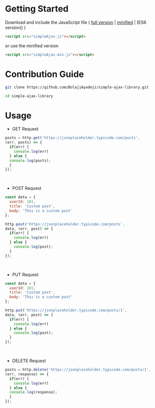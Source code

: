 <div align="center">
  
![]()

</div>

# Getting Started
Download and include the JavaScript file ( [full version]() | [minified]() | [ES6 version() )

```html
<script src="simpleAjax.js"></script>
```
or use the minified version

```html
<script src="simpleAjax.min.js"></script>
```

# Contribution Guide
```bash
git clone https://github.com/BolajiAyodeji/simple-ajax-library.git
```
```bash
cd simple-ajax-library
```

# Usage


* GET Request

```js
posts = http.get('https://jsonplaceholder.typicode.com/posts',
(err, posts) => {
  if(err) {
    console.log(err)
  } else {
  console.log(posts);
  }
});
```
<br>

* POST Request

```js
const data = {
  userId: 101,
  title: 'Custom post',
  body: 'This is a custom post'
};

http.post('https://jsonplaceholder.typicode.com/posts',
data, (err, post) => {
  if(err) {
    console.log(err)
  } else {
    console.log(post);
  }
});
```
<br>

* PUT Request

```js
const data = {
  userId: 101,
  title: 'Custom post',
  body: 'This is a custom post'
};

http.put('https://jsonplaceholder.typicode.com/posts/1',
data, (err, post) => {
  if(err) {
    console.log(err)
  } else {
    console.log(post);
  }
});
```
<br>

* DELETE Request

```js
posts = http.delete('https://jsonplaceholder.typicode.com/posts/1',
(err, response) => {
  if(err) {
    console.log(err)
  } else {
  console.log(response);
  }
});
```


